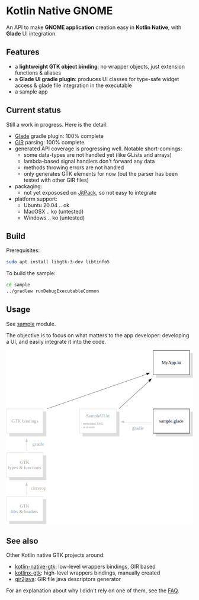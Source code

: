 # Kotlin Native GNOME

An API to make **GNOME application** creation easy in **Kotlin Native**, with **Glade** UI integration.

## Features

* a **lightweight GTK object binding**: no wrapper objects, just extension functions & aliases
* a **Glade UI gradle plugin**: produces UI classes for type-safe widget access & glade file integration in the executable
* a sample app

## Current status

Still a work in progress. Here is the detail:

* [Glade](https://glade.gnome.org/) gradle plugin: 100% complete
* [GIR](https://gi.readthedocs.io) parsing: 100% complete
* generated API coverage is progressing well. Notable short-comings:
  - some data-types are not handled yet (like GLists and arrays)
  - lambda-based signal handlers don't forward any data
  - methods throwing errors are not handled
  - only generates GTK elements for now (but the parser has been tested with other GIR files)
* packaging:
  - not yet expososed on [JitPack](https://jitpack.io), so not easy to integrate
* platform support:
  - Ubuntu 20.04 .. ok
  - MacOSX .. ko (untested)
  - Windows .. ko (untested)

## Build

Prerequisites:

```bash
sudo apt install libgtk-3-dev libtinfo5
```

To build the sample:

```bash
cd sample
../gradlew runDebugExecutableCommon
```

## Usage

See [sample](sample/src/commonMain/kotlin/org/mrlem/gtk/sample) module.

The objective is to focus on what matters to the app developer: developing  a UI, and easily integrate it into the code.

![Generator](doc/readme-generator.png)

## See also

Other Kotlin native GTK projects around:
* [kotlin-native-gtk](https://github.com/kropp/kotlin-native-gtk): low-level wrappers bindings, GIR based
* [kotlinx-gtk](https://github.com/Doomsdayrs/kotlinx-gtk): high-level wrappers bindings, manually created
* [gir2java](https://github.com/gstreamer-java/gir2java): GIR file java descriptors generator

For an explanation about why I didn't rely on one of them, see the [FAQ](FAQ.md).
